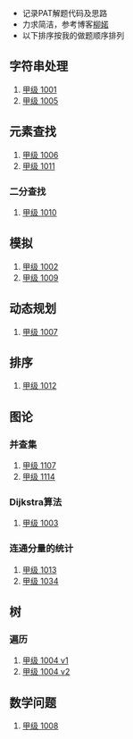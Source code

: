 - 记录PAT解题代码及思路
- 力求简洁，参考博客[柳婼](https://www.liuchuo.net/pat甲级题解目录)
- 以下排序按我的做题顺序排列

## 字符串处理

1. [甲级 1001](https://github.com/hj24/PAT-A-Level/blob/master/PAT_A_1001.cpp)
2. [甲级 1005](https://github.com/hj24/PAT-A-Level/blob/master/PAT_A_1005.cpp)

## 元素查找

1. [甲级 1006](https://github.com/hj24/PAT-A-Level/blob/master/PAT_A_1006.cpp)
2. [甲级 1011](https://github.com/hj24/PAT-A-Level/blob/master/PAT_A_1011.cpp)

### 二分查找

1. [甲级 1010](https://github.com/hj24/PAT-A-Level/blob/master/PAT_A_1010.cpp)

## 模拟

1. [甲级 1002](https://github.com/hj24/PAT-A-Level/blob/master/PAT_A_1002.cpp)
2. [甲级 1009](https://github.com/hj24/PAT-A-Level/blob/master/PAT_A_1009.cpp)

## 动态规划

1. [甲级 1007](https://github.com/hj24/PAT-A-Level/blob/master/PAT_A_1007.cpp)

## 排序

1. [甲级 1012](https://github.com/hj24/PAT-A-Level/blob/master/PAT_A_1012.cpp)

## 图论

### 并查集

1. [甲级 1107](https://github.com/hj24/PAT-A-Level/blob/master/PAT_A_1107.cpp)
2. [甲级 1114](https://github.com/hj24/PAT-A-Level/blob/master/PAT_A_1114.cpp)

### Dijkstra算法

1. [甲级 1003](https://github.com/hj24/PAT-A-Level/blob/master/PAT_A_1003.cpp)

### 连通分量的统计

1. [甲级 1013](https://github.com/hj24/PAT-A-Level/blob/master/PAT_A_1013.cpp)
2. [甲级 1034](https://github.com/hj24/PAT-A-Level/blob/master/PAT_A_1034.cpp)

## 树

### 遍历

1. [甲级 1004 v1](https://github.com/hj24/PAT-A-Level/blob/master/PAT_A_1004.cpp)
2. [甲级 1004 v2](https://github.com/hj24/PAT-A-Level/blob/master/PAT_A_1004V2.cpp)

## 数学问题

1. [甲级 1008](https://github.com/hj24/PAT-A-Level/blob/master/PAT_A_1008.cpp)